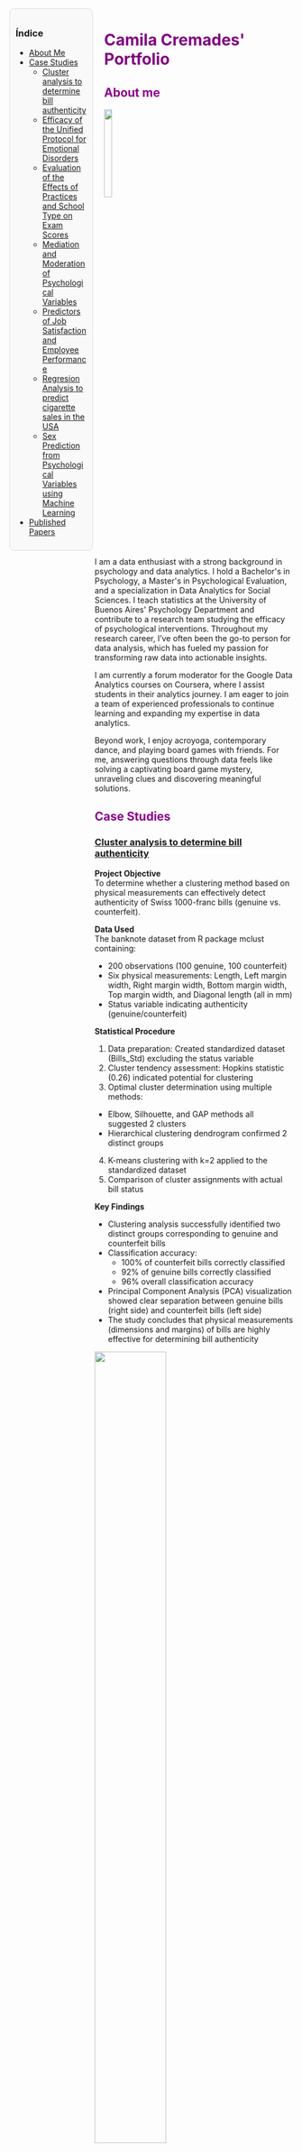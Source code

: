 <div style="float: left; width: 25%; margin-right: 20px; background-color:#f9f9f9; padding:10px; border:1px solid #ddd; border-radius:8px;">
  <h3>Índice</h3>
  <ul>
    <li><a href="#about-me">About Me</a></li>
    <li>
      <a href="#case-studies">Case Studies</a>
      <ul>
        <li><a href="#cluster-analysis-to-determine-bill-authenticity">Cluster analysis to determine bill authenticity</a></li>
        <li><a href="#efficacy-of-the-unified-protocol-for-emotional-disorders">Efficacy of the Unified Protocol for Emotional Disorders</a></li>
        <li><a href="#evaluation-of-the-effects-of-practices-and-school-type-on-exam-scores">Evaluation of the Effects of Practices and School Type on Exam Scores</a></li>
        <li><a href="#mediation-and-moderation-of-psychological-variables">Mediation and Moderation of Psychological Variables</a></li>
        <li><a href="#predictors-of-job-satisfaction-and-employee-performance">Predictors of Job Satisfaction and Employee Performance</a></li>
        <li><a href="#regression-analysis-to-predict-cigarette-sales-in-the-usa">Regresion Analysis to predict cigarette sales in the USA</a></li>
        <li><a href="#sex-prediction-from-psychological-variables-using-machine-learning">Sex Prediction from Psychological Variables using Machine Learning</a></li>
      </ul>
    </li>
    <li><a href="#published-papers">Published Papers</a></li>
  </ul>
</div>

<div style="margin-left: 30%;">

# <span style="color: purple;">Camila Cremades' Portfolio</span>

## <span style="color: DarkMagenta;">About me</span>

<img src="FotoCami.jpg" width="20%" />

I am a data enthusiast with a strong background in psychology and data analytics. I hold a Bachelor's in Psychology, a Master's in Psychological Evaluation, and a specialization in Data Analytics for Social Sciences. I teach statistics at the University of Buenos Aires' Psychology Department and contribute to a research team studying the efficacy of psychological interventions. Throughout my research career, I’ve often been the go-to person for data analysis, which has fueled my passion for transforming raw data into actionable insights.

I am currently a forum moderator for the Google Data Analytics courses on Coursera, where I assist students in their analytics journey. I am eager to join a team of experienced professionals to continue learning and expanding my expertise in data analytics.

Beyond work, I enjoy acroyoga, contemporary dance, and playing board games with friends. For me, answering questions through data feels like solving a captivating board game mystery, unraveling clues and discovering meaningful solutions.

## <span style="color: DarkMagenta;">Case Studies</span>

### [Cluster analysis to determine bill authenticity](https://camila-cremades.github.io/Case-Studies/Cluster_Analysis.html)

**Project Objective**<br>
To determine whether a clustering method based on physical measurements can effectively detect authenticity of Swiss 1000-franc bills (genuine vs. counterfeit).

**Data Used**<br>
The banknote dataset from R package mclust containing:
- 200 observations (100 genuine, 100 counterfeit)
- Six physical measurements: Length, Left margin width, Right margin width, Bottom margin width, Top margin width, and Diagonal length (all in mm)
- Status variable indicating authenticity (genuine/counterfeit)

**Statistical Procedure**
1. Data preparation: Created standardized dataset (Bills_Std) excluding the status variable
2. Cluster tendency assessment: Hopkins statistic (0.26) indicated potential for clustering
3. Optimal cluster determination using multiple methods:
- Elbow, Silhouette, and GAP methods all suggested 2 clusters
- Hierarchical clustering dendrogram confirmed 2 distinct groups
4. K-means clustering with k=2 applied to the standardized dataset
5. Comparison of cluster assignments with actual bill status

**Key Findings**
- Clustering analysis successfully identified two distinct groups corresponding to genuine and counterfeit bills
- Classification accuracy:
  - 100% of counterfeit bills correctly classified
  - 92% of genuine bills correctly classified
  - 96% overall classification accuracy
- Principal Component Analysis (PCA) visualization showed clear separation between genuine bills (right side) and counterfeit bills (left side)
- The study concludes that physical measurements (dimensions and margins) of bills are highly effective for determining bill authenticity

<img src="Plot_Cluster.png" width="60%" />

### [Efficacy of the Unified Protocol for Emotional Disorders](https://camila-cremades.github.io/Case-Studies/Mix_Lineal_Reg_PU_Eficacy.html)

**Project Objective**<br>
To evaluate the efficacy of the Unified Protocol, a transdiagnostic intervention for emotional disorders, by comparing treatment and control (waitlist) groups across multiple outcome measures.

**Method**<br>
Study design: Randomized controlled trial<br>
Sample: 46 participants randomized to treatment or waitlist control<br>
Assessment points: Baseline (week 0), mid-treatment (week 5), and post-treatment (week 10)<br>
Outcome measures:
- Emotional Dysregulation (DERS): 30-item scale
- Depression (BDI): 21-item scale
- Anxiety (BAI): 21-item scale

**Statistical Procedure**<br>
Mixed-effects linear modeling with:
- Fixed effects: Time (weeks), condition (treatment vs. control), and their interaction
- Random effects: Participant ID and questionnaire items
- Model comparison between base models (random effects only) and full models (with fixed effects)
- End-of-treatment group comparisons using adjusted marginal means (emmeans)

**Key Findings**<br>
Emotional Dysregulation (DERS):
- Significant interaction between time and treatment condition (b = -0.08, p < .001)
- At week 10, treatment group showed significantly lower emotional dysregulation (difference = 0.98, p < .001)

Depression (BDI):
- Significant interaction between time and treatment condition (b = -0.06, p < .001)
- At week 10, treatment group showed significantly lower depression (difference = 0.57, p < .001)

Anxiety (BAI):
- Significant interaction between time and treatment condition (b = -0.03, p < .001)
- At week 10, treatment group showed significantly lower anxiety (difference = 0.52, p < .001)

Overall, the Unified Protocol demonstrated significant efficacy in reducing emotional dysregulation, depression, and anxiety symptoms compared to waitlist control, with improvements becoming more pronounced over the course of treatment.

<img src="PU.png" width="60%" />

### [Evaluation of the Effects of Practices and School Type on Exam Scores](https://camila-cremades.github.io/Case-Studies/Lineal_Regresion_2.html)

**Objective**<br>
The study aimed to evaluate the effects of course performance ("exercise in the course") on written exam scores, analyzing both within-school and between-school variations.

**Data**<br>
The analysis used the GCSE exam scores dataset from the mlmRev package, containing variables for schools, students, gender, written exam scores, and course performance metrics.

**Statistical Procedure**<br>
Hybrid Random Effects Models (HREM) were employed to separate and analyze both within-school and between-school effects:
- Unconditional Model: Established baseline variation in written exam scores
- Fixed Effects Model: Examined effects of within-school (course_wt) and between-school (c_course_bw) course performance
- Random Effects Model: Added random slopes for within-school course performance
- Interaction Model: Tested cross-level interactions between within-school and between-school effects
- Models were compared using likelihood ratio tests and evaluated using AIC/BIC criteria.

**Key Findings**<br>
- Baseline Performance: The average written exam score across all schools was 47.6 points, with significant between-school variation (ICC = 0.28)
- Within-School Effects: Students who scored higher than their school's average in coursework showed significantly better written exam performance (β = 0.36, p < .001)
- Between-School Effects: Schools with higher average coursework scores produced students with significantly better written exam scores (β = 0.34, p < .001)
- Random Effects: The relationship between coursework and exam scores varied significantly across schools, with the random slope model showing better fit than fixed effects alone (χ²(2) = 27.94, p < .001)
- Cross-Level Interaction: No significant interaction was found between within-school and between-school course performance (p = .74), indicating that the relationship between individual coursework and exam performance remained consistent regardless of school-level averages

The findings demonstrate that course performance significantly impacts written exam scores at both individual and institutional levels, highlighting the importance of coursework quality across educational contexts.

<img src="LinReg_2.png" width="60%" />

### [Mediation and moderation of Psychological Variables](https://camila-cremades.github.io/Case-Studies/Mediation_Moderation.html)

**Objective**<br>
The project investigated three main relationships:
1. Whether disability severity moderates the effect of caregiving hours on negative affect
2. Whether perceived tension mediates the effect of negative-affect-oriented movies on negative affect
3. Whether negative affect mediates the relationship between neuroticism and depression

**Data Sources**<br>
Activity 1: efc dataset from sjPlot package<br>
Activities 2 & 3: affect dataset from psychTools package

**Statistical Procedures**<br>
Activity 1: Moderation analysis using regression with interaction terms<br>
Activity 2: Mediation analysis using MBESS package with bootstrapping (10,000 iterations)<br>
Activity 3: Mediation analysis using mediation package with bootstrapping (10,000 iterations)<br>

**Key Findings**<br>
Activity 1: Moderation Effect
- Disability severity significantly moderated the relationship between caregiving hours and negative affect (B = 0.0002, p < .01)
- As disability severity increased, the effect of caregiving hours on negative affect also increased
- The main effect of disability severity was significant (B = -0.05, p < .001)

<img src="Ej_22.jpg" width="60%" />

Activity 2: Mediation Analysis (Movies → Tension → Negative Affect)
- Total effect (c): Negative-affect movies significantly increased negative affect (B = 4.73, p < .001)
- Path a: Negative-affect movies significantly increased perceived tension (B = 4.38, p < .001)
- Path b: Perceived tension significantly predicted negative affect (B = 0.55, p < .001)
- Direct effect (c'): Effect decreased when controlling for tension (B = 2.30, p < .001)
- Significant indirect effect through perceived tension (B = 2.42, 95% CI [1.80, 3.08])

<img src="Ej_31.jpg" width="60%" />

Activity 3: Mediation Analysis (Neuroticism → Negative Affect → Depression)
- Total effect (c): Neuroticism significantly predicted depression (B = 0.03, p < .001)
- Path a: Neuroticism significantly predicted negative affect (B = 0.37, p < .001)
- Path b: Negative affect significantly predicted depression (B = 0.03, p < .001)
- Direct effect (c'): Effect decreased when controlling for negative affect (B = 0.019, p < .001)
- Significant indirect effect through negative affect (B = 0.011, 95% CI [0.005, 0.02])

<img src="Ej_32.jpg" width="60%" />

This study demonstrates the importance of considering both mediating and moderating variables when examining psychological relationships, particularly in caregiving contexts and emotional responses.

### [Predictors of Job Satisfaction and Employee Performance](https://camila-cremades.github.io/Case-Studies/PractInvI.html)

**Objective**<br>
This study aimed to identify key predictors of job satisfaction and employee performance in a sample of 300 employees from a technology solutions company, analyzing relationships between demographic, organizational, and clinical variables.

**Data Used**<br>
The dataset included 300 employees with variables including:
- Demographic: Gender (female/male)
- Work-related: Job type (4 categories), Home office status, Job satisfaction, Performance
- Psychological: Cognitive flexibility, Work environment perception, Self-esteem, Future job outlook, Anxiety, Depression
- Other: Intelligence, Social network

**Statistical Procedures**<br>
1. Descriptive statistics and normality testing for all variables
2. Chi-square tests to analyze associations between categorical variables
3. T-tests and ANOVA to compare job satisfaction across groups
4. Pearson correlations to assess relationships between continuous variables
5. Multiple regression analysis using stepwise selection for job satisfaction prediction
6. Logistic regression with ROC curve analysis for employee performance prediction

**Key Findings**<br>
Group Differences in Job Satisfaction
- Gender: Women reported significantly higher job satisfaction (M = 54.11, SD = 9.95) than men (M = 46.98, SD = 8.92), t(254) = -6.40, p < .001, d = 0.76, representing a moderate effect.
- Home Office: Employees working from home reported significantly higher job satisfaction (M = 54.11, SD = 9.43) than those working in-person (M = 45.42, SD = 8.54), t(298) = -8.37, p < .001, d = 0.97, representing a large effect.
- Job Type: Significant differences were found between job types, F(3, 296) = 3.50, p = .016, η² = .03. Post-hoc Tukey tests revealed that customer service employees had significantly lower job satisfaction compared to marketing employees (p < .05).

Job Satisfaction Predictors<br>
A multiple regression model explained 92% of variance in job satisfaction (F(6,239) = 525.9, p < .001). Significant predictors included:
- Cognitive flexibility (β = 0.92, p < .001) - positive relationship
- Work environment perception (β = -0.75, p < .001) - negative relationship
- Self-esteem (β = -0.34, p < .001) - negative relationship
- Future job outlook (β = 1.32, p < .001) - positive relationship
- Anxiety (β = -0.58, p < .001) - negative relationship
- Depression (β = 0.67, p < .001) - positive relationship

Employee Performance Predictors<br>
The logistic regression model showed excellent predictive accuracy (ROC = 0.99), with sensitivity of 97.89% and specificity of 91.14%. Key findings included:
- Work environment perception had the strongest positive impact: a 12-point increase multiplied the odds of satisfactory performance by 5,034 times
- Job satisfaction showed a strong positive effect: a 10-point increase multiplied performance odds by 177.5 times
- Cognitive flexibility showed a negative relationship: a 15-point increase decreased performance odds by 89 times
- Job type was significant: customer service and sales employees had 94 times lower odds of satisfactory performance compared to marketing employees

**Conclusion**<br>
The analysis revealed that job satisfaction is significantly influenced by work arrangements (home office), gender, and job type. The regression models identified key psychological factors that predict both job satisfaction and performance, with work environment perception emerging as particularly important for performance outcomes. These findings provide valuable insights for developing targeted organizational interventions to enhance employee satisfaction and performance.

### [Regression Analysis to Predict Cigarette Sales in the USA](https://camila-cremades.github.io/Case-Studies/Lineal_Regresion.html)

**Objective**<br>
To construct a regression model that relates per-capita cigarette consumption (Sales) across U.S. states to various socioeconomic and demographic variables, and to determine whether these variables are useful predictors of cigarette consumption.

**Data Used**<br>
The dataset contained information from all 50 U.S. states with the following variables:
- SALES: Per-capita cigarette consumption
- AGE: Percentage of the population aged 16-24
- HS: Percentage with high school education
- INCOME: Per capita personal income
- BLACK: Percentage of African American population
- FEMALE: Percentage of female population
- PRICE: Average price of cigarette packs

**Statistical Procedure**
1. Correlation analysis to examine linear relationships between Sales and potential predictors
2. Multiple linear regression with best subset selection to identify optimal predictors
3. Collinearity testing of predictor variables
4. Residual analysis to evaluate model assumptions (normality, homoscedasticity)
5. Identification and analysis of outliers and influential observations

**Key Findings**
- The best regression model included two significant predictors: INCOME and PRICE
  - INCOME had a positive effect on sales (β = 0.022, p = 0.002)
  - PRICE had a negative effect on sales (β = -3.018, p = 0.004)
- The model explained 25% of the variability in cigarette sales (R² = 0.250)
- The model was statistically significant overall (F = 8.012, p = 0.001)
- No collinearity issues were detected between the predictor variables
- Analysis identified outliers (New Hampshire and Nevada) and an influential observation (Washington DC), but these were retained in the model to maintain generalizability across all U.S. states
- The Breusch-Pagan test indicated heteroscedasticity issues, though these may be attributed to the presence of outliers

The findings suggest that higher income levels increase cigarette consumption while higher prices reduce it, confirming basic economic theory of consumer behavior in this market.

### [Sex prediction from Psychological Variables using Machine Learning](https://camila-cremades.github.io/Case-Studies/Sex-prediction-from-psychological-variables.html)

For the following study, a database obtained from the Open Code Psychometrics website was used. The questionnaire consists of 163 items organized into a reasoning scale and 15 primary personality scales, each with 10 items.
In this study, an optimal supervised model was developed to maximize its predictive capacity in determining whether personality traits could be considered relevant variables for the psychology of sex differences.



## <span style="color: DarkMagenta;">Published papers</span>

[Celleri, M., Cremades, C. F., Rojas, R. L. & Garay, C. J. (2025). Neuroticismo, sintomatología psicopatológica y habilidades de conciencia emocional plena: estudio piloto sobre su impacto utilizando el Protocolo Unificado en Argentina. Revista Argentina De Ciencias Del Comportamiento, 17(2), 46-53. https://doi.org/10.32348/1852.4206.v17.n2.36729](https://revistas.unc.edu.ar/index.php/racc/article/view/36729)

[Celleri, M., Klajner, F., Cremades, F. C., Garay, C. J., Etchevers, M., & Osma, J. (2025). Usability and Acceptance by Therapists and Users of an Internet‐Based Intervention Based on the Unified Protocol in Argentina. Journal of Clinical Psychology. https://doi.org/10.1002/jclp.70037](https://onlinelibrary.wiley.com/doi/10.1002/jclp.70037)

[Rodante, D. E., Bellotti, M., Boscolo, M., Cremades, C., Melone, M., Gagliesi, P., & Mehlum, L. (2024). Safety Planning Intervention Training Among Early Career Mental Health Professionals: Perception of Self-Efficacy, Usefulness and Feasibility. Archives of Suicide Research, 1–15. https://doi.org/10.1080/13811118.2024.2335956](https://www.tandfonline.com/doi/full/10.1080/13811118.2024.2335956)

[Cremades, C., Melone, M., Bellotti, M., Boscolo, M., Rivas, A. L., Neumann, J., Lublinsky, L., & Rodante, D. (2024). Pilot study on the effect of an effective anger management group based on Dialectical Behavior Therapy (DBT). Vertex Revista Argentina De Psiquiatría, 35(165, jul.-sep.), 16–24. https://doi.org/10.53680/vertex.v35i165.656](https://revistavertex.com.ar/ojs/index.php/vertex/article/view/656)

[Natapof, D.G., Celleri, M., Appeceix, A.L., Kaplan, M., Cremades, C., Garay, C.J.(2024). Prevention of Emotional Disorders in University Students: Implementation and Adaptation of IUPI-P, a Program Based on Cognitive-Behavioral Therapy and the Unified Protocol. Anuario de Investigaciones, 30](https://www.psi.uba.ar/publicaciones/anuario/trabajos_completos/30/natapof.pdf)

[Cremades, C., Garay, C. J., Etchevers, M. J., Muiños, R., Peker, G. M., & Gómez Penedo, J. M. (2023). Adaptation and Validation of the Emotional Regulation Difficulty Scale in Adults in the Metropolitan Area of Buenos Aires. Avances En Psicología Latinoamericana , 41(3), 1–18. https://doi.org/10.12804/revistas.urosario.edu.co/apl/a.11523](https://revistas.urosario.edu.co/index.php/apl/article/view/11523)

[Celleri, M., Koutsovitis, F., Cremades, C., y Garay, C. J. (2023). Perceived quality of life index in patients with functional gastrointestinal disorders in Buenos Aires, Argentina. Acta Colombiana de Psicología, 26(1), 45–55. https://doi.org/10.14718/ACP.2023.26.1.4](https://actacolombianapsicologia.ucatolica.edu.co/article/view/3824)

[Celleri, M., Cremades , C. F., Rojas, R. L., Garay , C. J., & Osma, J. J. (2023). Pilot study on the clinical utility and acceptability of the Unified Protocol for the transdiagnostic treatment of emotional disorders in an online and group format in Argentina. Acción Psicológica, 19(2), 63–80. https://doi.org/10.5944/ap.19.2.37004](https://revistas.uned.es/index.php/accionpsicologica/article/view/37004)

[Rojas, R. L., Cremades, C. F., Celleri, M., & Garay, C. J. (2023). Overall Anxiety Severity and Impairment Scale (OASIS) and Overall Depression Severity and Impairment Scale (ODSIS): Adaptation and Validation in Buenos Aires, Argentina. Clinical Psychology in Europe, 5(2), 1-19. https://doi.org/10.32872/cpe.10451](https://cpe.psychopen.eu/index.php/cpe/article/view/10451)

[Celleri, M. & Cremades, C. (2022). Group processes and virtuality: patient experiences in an online intervention based on emotional regulation. In School of Psychology Award University of Buenos Aires 2022. (pp. 11-26). University of Buenos Aires](https://www.psi.uba.ar/premio/2022/calleri.pdf)

[Celleri, M., Cremades, C. F., Rojas, L., & Garay, C. J. (2023). Unified Protocol for the transdiagnostic treatment of emotional disorders in virtual and group format in Argentina: three months follow-up of a pilot study. Vertex Revista Argentina De Psiquiatría, 34(161, jul.-sept.), 18–23. https://doi.org/10.53680/vertex.v34i161.482](https://revistavertex.com.ar/ojs/index.php/vertex/article/view/482)

Cremades, C., Celleri, M., Menendez, A. & Garay, C. J. (2022). Multidimensional Experiential Avoidance Questionnaire (MEAQ): Spanish adaptation and validation in Argentina, Buenos Aires. Manuscript submitted for publication.

[Cremades, C., Garay, C., Etchevers, M., Muiños, R., Peker, G., & Gómez Penedo, J. (2022). Contemporaneous Emotion Regulation Theoretical Models: A Systematic Review. Interacciones, 8, e237. https://doi.org/10.24016/2022.v8.237](https://ojs.revistainteracciones.com/index.php/rin/article/view/237)

[Ortega, I., Donatti, S., Cremades, C. & Garay, C. (2022). Anxiety and depression in patients with functional gastrointestinal disorders in a hospital in the city of Buenos Aires. Revista Psicología de la Salud, 10(1), 69-79. http://doi.org/10.21134/pssa.v10i1.814](https://revistas.innovacionumh.es/index.php/psicologiasalud/article/view/1224)

[Celleri, M., Menendez, A., Cremades, C. & Garay, C. J. (2021). Development of an online intervention for emotional disorders based on the Unified Protocol in Argentina. Intersecciones, 39](http://intersecciones.psi.uba.ar/index.php?option=com_content&view=article&id=860:desarrollo-de-una-intervencion-online-para-trastornos-emocionales-basada-en-el-protocolo-unificado-en-argentina&catid=11:alumnos&Itemid=1)

[Cremades, C., Garay, C., & Etchevers, M. (2021). Treatment of emotional dysregulation in hospitals in the metropolitan area of Buenos Aires: a survey of professionals. Interdisciplinaria. Revista de Psicología y Ciencias Afines, 38(3), 103-116. https://doi.org/10.16888/interd.2021.38.3.6](https://www.ciipme-conicet.gov.ar/ojs/index.php?journal=interdisciplinaria&page=article&op=view&path[]=682)

[Donatti, S., Cremades, C., Ortega, I., Pérez Vasaro, D., Koutsovitis, F., & Garay, C. (2020). Mobile applications in Spanish for Irritable Bowel Syndrome: a systematic review. Anuario de Investigaciones, 27, 19-24.](https://www.psi.uba.ar/investigaciones/revistas/anuario/trabajos_completos/27/donatti.pdf)

[Cremades, C., Garay, C., Etchevers, M. (2019). A systematic review of efficacy studies on the treatment emotional dysregulation from a transdiagnostic paradigm. Acta Psiquiátr Psicol Am Lat,65(2), 99-87](https://psycnet.apa.org/record/2020-13882-003)


</div>
